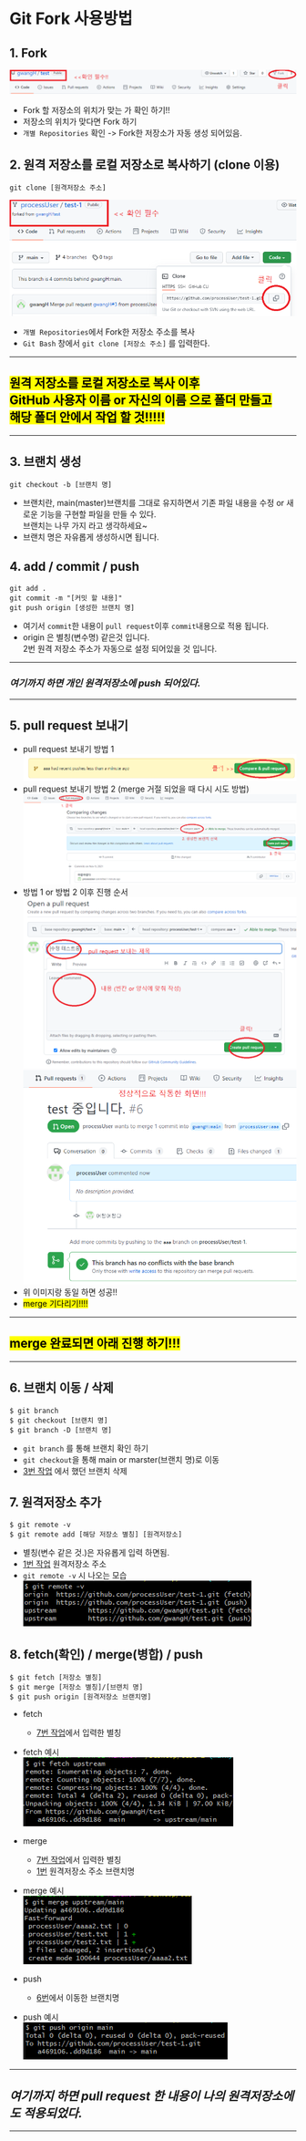 # Git Fork 사용방법
<!-- TODO 간략하게 바꾸고 상세한 내용은 링크로 연결하기. -->
## 1. Fork 
![Fork이미지](../img/fork.png)
- Fork 할 저장소의 위치가 맞는 가 확인 하기!!
- 저장소의 위치가 맞다면 Fork 하기
- `개별 Repositories` 확인 -> Fork한 저장소가 자동 생성 되어있음.

## 2. 원격 저장소를 로컬 저장소로 복사하기 (clone 이용)
```
git clone [원격저장소 주소]
```
![clone이미지](../img/clone.png)
- `개별 Repositories`에서 Fork한 저장소 주소를 복사
- `Git Bash` 창에서 `git clone [저장소 주소]` 를 입력한다.

---
## <mark> 원격 저장소를 로컬 저장소로 복사 이후<br> GitHub 사용자 이름 or 자신의 이름 으로 폴더 만들고<br> 해당 폴더 안에서 작업 할 것!!!!!</mark>

---

## 3. 브랜치 생성
```
git checkout -b [브랜치 명]
```
- 브랜치란, main(master)브랜치를 그대로 유지하면서 기존 파일 내용을 수정 or 새로운 기능을 구현할 파일을 만들 수 있다. <br> 브랜치는 나무 가지 라고 생각하세요~
- 브랜치 명은 자유롭게 생성하시면 됩니다.
## 4. add / commit / push
```
git add .
git commit -m "[커밋 할 내용]"
git push origin [생성한 브랜치 명]
```
- 여기서 `commit`한 내용이 `pull request`이후 `commit`내용으로 적용 됩니다.
- origin 은 별칭(변수명) 같은것 입니다. <br>2번 원격 저장소 주소가 자동으로 설정 되어있을 것 입니다.
---
### **_여기까지 하면 개인 원격저장소에 push 되어있다._**
---
## 5. pull request 보내기<br>

<!-- TODO 사진추가 -->
- pull request 보내기 방법 1
![pullRequest1](../img/pullRequest1.PNG)
- pull request 보내기 방법 2 (merge 거절 되었을 때 다시 시도 방법)
![pullRequest1](../img/pullRequest2.PNG)
- 방법 1 or 방법 2 이후 진행 순서
![pullRequest1](../img/pullRequest3.PNG)
![pullRequest1](../img/pullRequest4.PNG)
- 위 이미지랑 동일 하면 성공!!
- <mark>merge 기다리기!!!!</mark>
---
## <mark>merge 완료되면 아래 진행 하기!!!</mark>
---
## 6. 브랜치 이동 / 삭제
```
$ git branch
$ git checkout [브랜치 명]
$ git branch -D [브랜치 명]
```
- `git branch` 를 통해 브랜치 확인 하기
- `git checkout`을 통해 main or marster(브랜치 명)로 이동
- [3번 작업](#3-브랜치-생성) 에서 했던 브랜치 삭제
## 7. 원격저장소 추가
```
$ git remote -v
$ git remote add [해당 저장소 별칭] [원격저장소]
```
- 별칭(변수 같은 것.)은 자유롭게 입력 하면됨.
- [1번 작업](#1-Fork ) 원격저장소 주소<br>
- `git remote -v` 시 나오는 모습<br>
![remote -v](../img/remote.PNG)

## 8. fetch(확인) / merge(병합) / push <br>
```
$ git fetch [저장소 별칭]
$ git merge [저장소 별칭]/[브랜치 명]
$ git push origin [원격저장소 브랜치명]
```
- fetch <br>
    - [7번 작업](#7-원격저장소-추가)에서 입력한 별칭<br>
- fetch 예시<br>
![fetch](../img/fetch.PNG)
- merge<br>
    - [7번 작업](#7-원격저장소-추가)에서 입력한 별칭<br>
    - [1번](#1-Fork) 원격저장소 주소 브랜치명<br>

- merge 예시<br>
![merge](../img/merge.PNG)
- push<br>
    - [6번](#6-브랜치-이동-/-삭제)에서 이동한 브랜치명<br>
- push 예시<br>
![push](../img/push.PNG)

---
## **_여기까지 하면 pull request 한 내용이 나의 원격저장소에도 적용되었다._**
***